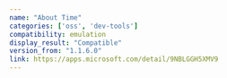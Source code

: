 ```yaml
---
name: "About Time"
categories: ['oss', 'dev-tools']
compatibility: emulation
display_result: "Compatible"
version_from: "1.1.6.0"
link: https://apps.microsoft.com/detail/9NBLGGH5XMV9
---
```

